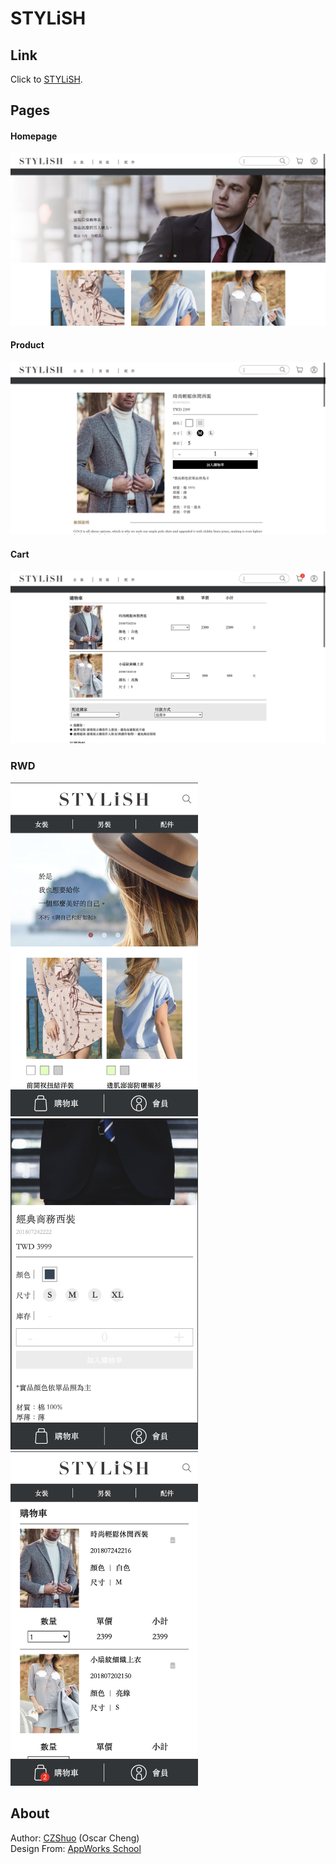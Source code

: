 # STYLiSH
## Link
Click to [STYLiSH](https://czshuo.github.io/STYLiSH/docs/index.html).

## Pages
#### Homepage
![STYLiSH homepage](/mdimg/homepage.png "Homepage")

#### Product
![STYLiSH product page](/mdimg/product.png "Product Page")

#### Cart
![STYLiSH cart page](/mdimg/cart.png "Cart Page")

### RWD
<img src='/mdimg/homepage_rwd.png' alt='STYLiSH homepage rwd' width='300px'><br>
<img src='/mdimg/product_rwd.png' alt='STYLiSH homepage rwd' width='300px'><br>
<img src='/mdimg/cart_rwd.png' alt='STYLiSH homepage rwd' width='300px'>

## About
Author: [CZShuo](https://github.com/CZShuo) (Oscar Cheng)<br>
Design From: [AppWorks School](https://github.com/AppWorks-School)